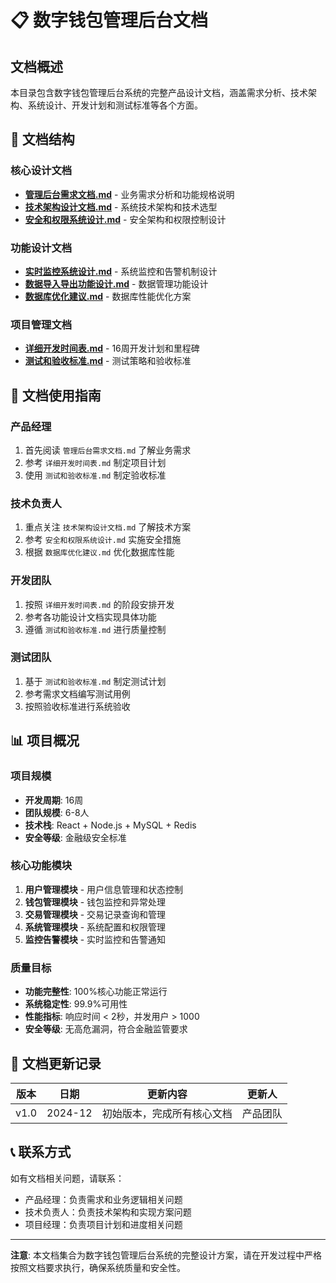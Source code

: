 # 📋 数字钱包管理后台文档

## 文档概述

本目录包含数字钱包管理后台系统的完整产品设计文档，涵盖需求分析、技术架构、系统设计、开发计划和测试标准等各个方面。

## 📁 文档结构

### 核心设计文档
- **[管理后台需求文档.md](./管理后台需求文档.md)** - 业务需求分析和功能规格说明
- **[技术架构设计文档.md](./技术架构设计文档.md)** - 系统技术架构和技术选型
- **[安全和权限系统设计.md](./安全和权限系统设计.md)** - 安全架构和权限控制设计

### 功能设计文档
- **[实时监控系统设计.md](./实时监控系统设计.md)** - 系统监控和告警机制设计
- **[数据导入导出功能设计.md](./数据导入导出功能设计.md)** - 数据管理功能设计
- **[数据库优化建议.md](./数据库优化建议.md)** - 数据库性能优化方案

### 项目管理文档
- **[详细开发时间表.md](./详细开发时间表.md)** - 16周开发计划和里程碑
- **[测试和验收标准.md](./测试和验收标准.md)** - 测试策略和验收标准

## 🎯 文档使用指南

### 产品经理
1. 首先阅读 `管理后台需求文档.md` 了解业务需求
2. 参考 `详细开发时间表.md` 制定项目计划
3. 使用 `测试和验收标准.md` 制定验收标准

### 技术负责人
1. 重点关注 `技术架构设计文档.md` 了解技术方案
2. 参考 `安全和权限系统设计.md` 实施安全措施
3. 根据 `数据库优化建议.md` 优化数据库性能

### 开发团队
1. 按照 `详细开发时间表.md` 的阶段安排开发
2. 参考各功能设计文档实现具体功能
3. 遵循 `测试和验收标准.md` 进行质量控制

### 测试团队
1. 基于 `测试和验收标准.md` 制定测试计划
2. 参考需求文档编写测试用例
3. 按照验收标准进行系统验收

## 📊 项目概况

### 项目规模
- **开发周期**: 16周
- **团队规模**: 6-8人
- **技术栈**: React + Node.js + MySQL + Redis
- **安全等级**: 金融级安全标准

### 核心功能模块
1. **用户管理模块** - 用户信息管理和状态控制
2. **钱包管理模块** - 钱包监控和异常处理
3. **交易管理模块** - 交易记录查询和管理
4. **系统管理模块** - 系统配置和权限管理
5. **监控告警模块** - 实时监控和告警通知

### 质量目标
- **功能完整性**: 100%核心功能正常运行
- **系统稳定性**: 99.9%可用性
- **性能指标**: 响应时间 < 2秒，并发用户 > 1000
- **安全等级**: 无高危漏洞，符合金融监管要求

## 🔄 文档更新记录

| 版本 | 日期 | 更新内容 | 更新人 |
|------|------|----------|--------|
| v1.0 | 2024-12 | 初始版本，完成所有核心文档 | 产品团队 |

## 📞 联系方式

如有文档相关问题，请联系：
- 产品经理：负责需求和业务逻辑相关问题
- 技术负责人：负责技术架构和实现方案问题
- 项目经理：负责项目计划和进度相关问题

---

**注意**: 本文档集合为数字钱包管理后台系统的完整设计方案，请在开发过程中严格按照文档要求执行，确保系统质量和安全性。